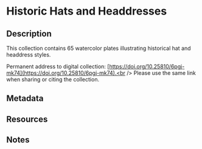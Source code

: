 # Historic Hats and Headdresses
## Description
This collection contains 65 watercolor plates illustrating historical hat and headdress styles. 

Permanent address to digital collection: [https://doi.org/10.25810/6pgj-mk74](https://doi.org/10.25810/6pgj-mk74).<br /> 
Please use the same link when sharing or citing the collection.
## Metadata
## Resources
## Notes
